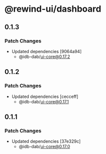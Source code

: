 # @rewind-ui/dashboard

## 0.1.3

### Patch Changes

- Updated dependencies [9064a94]
  - @idb-dab/ui-core@0.17.2

## 0.1.2

### Patch Changes

- Updated dependencies [cecceff]
  - @idb-dab/ui-core@0.17.1

## 0.1.1

### Patch Changes

- Updated dependencies [37e329c]
  - @idb-dab/ui-core@0.17.0
